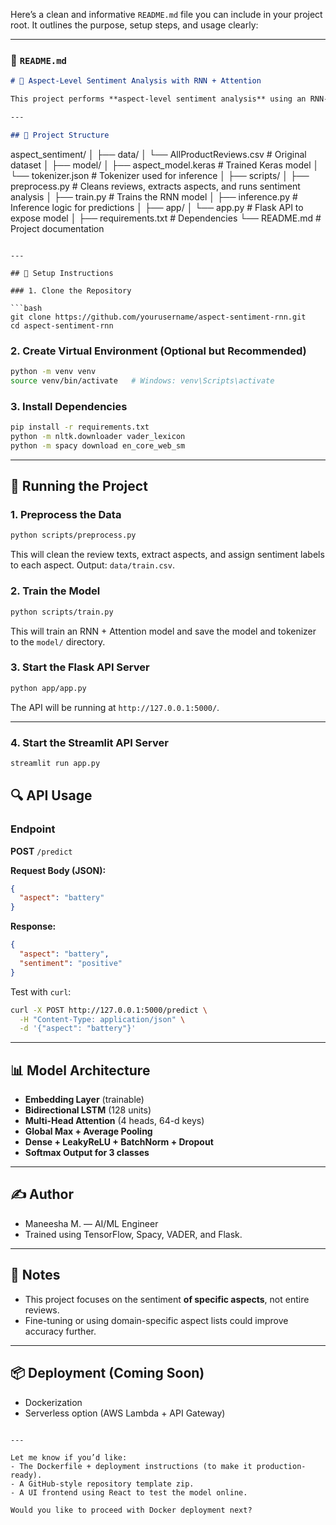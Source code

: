 Here’s a clean and informative `README.md` file you can include in your project root. It outlines the purpose, setup steps, and usage clearly:

---

### 📄 `README.md`

```markdown
# 🧠 Aspect-Level Sentiment Analysis with RNN + Attention

This project performs **aspect-level sentiment analysis** using an RNN-based architecture with attention and multi-head attention layers. It extracts aspects from product reviews and classifies their sentiment as **positive**, **negative**, or **neutral**.

---

## 📁 Project Structure

```

aspect\_sentiment/
│
├── data/
│   └── AllProductReviews.csv           # Original dataset
│
├── model/
│   ├── aspect\_model.keras              # Trained Keras model
│   └── tokenizer.json                  # Tokenizer used for inference
│
├── scripts/
│   ├── preprocess.py                   # Cleans reviews, extracts aspects, and runs sentiment analysis
│   ├── train.py                        # Trains the RNN model
│   ├── inference.py                    # Inference logic for predictions
│
├── app/
│   └── app.py                          # Flask API to expose model
│
├── requirements.txt                    # Dependencies
└── README.md                           # Project documentation

````

---

## 🔧 Setup Instructions

### 1. Clone the Repository

```bash
git clone https://github.com/yourusername/aspect-sentiment-rnn.git
cd aspect-sentiment-rnn
````

### 2. Create Virtual Environment (Optional but Recommended)

```bash
python -m venv venv
source venv/bin/activate   # Windows: venv\Scripts\activate
```

### 3. Install Dependencies

```bash
pip install -r requirements.txt
python -m nltk.downloader vader_lexicon
python -m spacy download en_core_web_sm
```

---

## 🚀 Running the Project

### 1. Preprocess the Data

```bash
python scripts/preprocess.py
```

This will clean the review texts, extract aspects, and assign sentiment labels to each aspect. Output: `data/train.csv`.

### 2. Train the Model

```bash
python scripts/train.py
```

This will train an RNN + Attention model and save the model and tokenizer to the `model/` directory.

### 3. Start the Flask API Server

```bash
python app/app.py
```

The API will be running at `http://127.0.0.1:5000/`.

---

### 4. Start the Streamlit API Server
```bash
streamlit run app.py
```


## 🔍 API Usage

### Endpoint

**POST** `/predict`

**Request Body (JSON):**

```json
{
  "aspect": "battery"
}
```

**Response:**

```json
{
  "aspect": "battery",
  "sentiment": "positive"
}
```

Test with `curl`:

```bash
curl -X POST http://127.0.0.1:5000/predict \
  -H "Content-Type: application/json" \
  -d '{"aspect": "battery"}'
```

---

## 📊 Model Architecture

* **Embedding Layer** (trainable)
* **Bidirectional LSTM** (128 units)
* **Multi-Head Attention** (4 heads, 64-d keys)
* **Global Max + Average Pooling**
* **Dense + LeakyReLU + BatchNorm + Dropout**
* **Softmax Output for 3 classes**

---

## ✍️ Author

* Maneesha M. — AI/ML Engineer
* Trained using TensorFlow, Spacy, VADER, and Flask.

---

## 📌 Notes

* This project focuses on the sentiment **of specific aspects**, not entire reviews.
* Fine-tuning or using domain-specific aspect lists could improve accuracy further.

---

## 📦 Deployment (Coming Soon)

* Dockerization
* Serverless option (AWS Lambda + API Gateway)

```

---

Let me know if you’d like:
- The Dockerfile + deployment instructions (to make it production-ready).
- A GitHub-style repository template zip.
- A UI frontend using React to test the model online.

Would you like to proceed with Docker deployment next?
```


